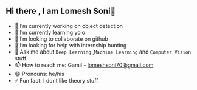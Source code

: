 ## Hi there , I am Lomesh Soni👋

- 🔭 I’m currently working on object detection 
- 🌱 I’m currently learning yolo
- 👯 I’m looking to collaborate on github
- 🤔 I’m looking for help with internship hunting
- 💬 Ask me about `Deep Learning`  ,`Machine Learning` and `Computer Vision` stuff
- 📫 How to reach me: Gamil - lomeshsoni70@gmail.com
- 😄 Pronouns: he/his
- ⚡ Fun fact: I dont like theory stuff 

